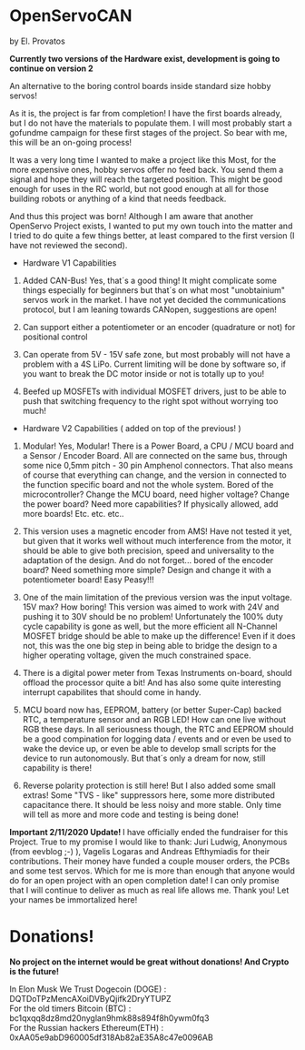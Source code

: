 # OpenServoCAN
by El. Provatos

<b> Currently two versions of the Hardware exist, development is going to continue on version 2</b>

An alternative to the boring control boards inside standard size hobby servos!

As it is, the project is far from completion! I have the first boards already, but I do not
have the materials to populate them. I will most probably start a gofundme campaign for these
first stages of the project. So bear with me, this will be an on-going process!

It was a very long time I wanted to make a project like this
Most, for the more expensive ones, hobby servos offer no feed back.
You send them a signal and hope they will reach the targeted position.
This might be good enough for uses in the RC world, but not good enough 
at all for those building robots or anything of a kind that needs feedback.

And thus this project was born! Although I am aware that another OpenServo Project
exists, I wanted to put my own touch into the matter and I tried to do quite a few 
things better, at least compared to the first version (I have not reviewed the second).

- Hardware V1 Capabilities

1) Added CAN-Bus! Yes, that´s a good thing! It might complicate some things especially for beginners
but that´s on what most "unobtainium" servos work in the market. I have not yet decided the 
communications protocol, but I am leaning towards CANopen, suggestions are open!

2) Can support either a potentiometer or an encoder (quadrature or not) for positional control

3) Can operate from 5V - 15V safe zone, but most probably will not have a problem with a 4S LiPo.
Current limiting will be done by software so, if you want to break the DC motor inside or not is
totally up to you!

4) Beefed up MOSFETs with individual MOSFET drivers, just to be able to push that switching 
frequency to the right spot without worrying too much!

- Hardware V2 Capabilities ( added on top of the previous! )

1) Modular! Yes, Modular! There is a Power Board, a CPU / MCU board and a Sensor / Encoder Board.
All are connected on the same bus, through some nice 0,5mm pitch - 30 pin Amphenol connectors. 
That also means of course that everything can change, and the version in connected to the function
specific board and not the whole system. Bored of the microcontroller? Change the MCU board, need
higher voltage? Change the power board? Need more capabilities? If physically allowed, add more
boards! Etc. etc. etc.. 

2) This version uses a magnetic encoder from AMS! Have not tested it yet, but given that it works
well without much interference from the motor, it should be able to give both precision, speed and
universality to the adaptation of the design. And do not forget... bored of the encoder board? Need
something more simple? Design and change it with a potentiometer board! Easy Peasy!!! 

3) One of the main limitation of the previous version was the input voltage. 15V max? How boring! 
This version was aimed to work with 24V and pushing it to 30V should be no problem! Unfortunately
the 100% duty cycle capability is gone as well, but the more efficient all N-Channel MOSFET bridge
should be able to make up the difference! Even if it does not, this was the one big step in being
able to bridge the design to a higher operating voltage, given the much constrained space.

4) There is a digital power meter from Texas Instruments on-board, should offload the processor 
quite a bit! And has also some quite interesting interrupt capabilites that should come in handy.

5) MCU board now has, EEPROM, battery (or better Super-Cap) backed RTC, a temperature sensor and
an RGB LED! How can one live without RGB these days. In all seriousness though, the RTC and EEPROM
should be a good compination for logging data / events and or even be used to wake the device up,
or even be able to develop small scripts for the device to run autonomously. But that´s only a dream
for now, still capability is there!

6) Reverse polarity protection is still here! But I also added some small extras! Some "TVS - like"
suppressors here, some more distributed capacitance there. It should be less noisy and more stable.
Only time will tell as more and more code and testing is being done!

<b> Important 2/11/2020 Update! </b>
I have officially ended the fundraiser for this Project. True to my promise I would like to thank:
Juri Ludwig, Anonymous (from eevblog ;-) ), Vagelis Logaras and Andreas Efthymiadis for their contributions.
Their money have funded a couple mouser orders, the PCBs and some test servos. Which for me is more than
enough that anyone would do for an open project with an open completion date! I can only promise that I
will continue to deliver as much as real life allows me. Thank you! Let your names be immortalized here!



# Donations!

<b>No project on the internet would be great without donations! And Crypto is the future! </b>

In Elon Musk We Trust Dogecoin (DOGE) : DQTDoTPzMencAXoiDVByQjifk2DryYTUPZ <br>
For the old timers Bitcoin (BTC)      : bc1qxqq8dz8md20nyglan9hmk88s894f8h0ywm0fq3 <br>
For the Russian hackers Ethereum(ETH) : 0xAA05e9abD960005df318Ab82aE35A8c47e0096AB <br>
